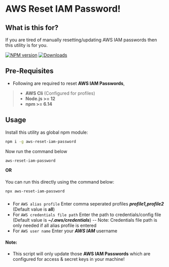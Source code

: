 # AWS Reset IAM Password!


## What is this for?
If you are tired of manually resetting/updating AWS IAM passwords then this utility is for you.

[![NPM version][npm-image]][npm-url] [![Downloads][downloads-image]][npm-url]

## Pre-Requisites

- Following are required to reset **AWS IAM Passwords**,
> - **AWS Cli** (Configured for profiles)
> - **Node.js >= 12**
> - **npm >= 6.14**

## Usage
Install this utility as global npm module:
```sh
npm i -g aws-reset-iam-password
```
Now run the command below
```sh
aws-reset-iam-password
```
**OR**
####
You can run this directly using the command below:
```sh
npx aws-reset-iam-password
```
###
- For `AWS alias profile` Enter comma seperated profiles *****profile1,profile2*****  (Default value is ****all****)
- For `AWS credentials file path` Enter the path to credentials/config file (Default value is *****~/.aws/credentials*****)
-- Note: Credentials file path is only needed if all alias profile is entered
- For `AWS user name` Enter your ***AWS IAM*** username


#### Note:
- This script will only update those **AWS IAM Passwords** which are configured for access & secret keys in your machine!

[downloads-image]: https://img.shields.io/npm/dt/aws-reset-iam-password.svg
[npm-url]: https://www.npmjs.com/package/aws-reset-iam-password.svg
[npm-image]: https://img.shields.io/npm/v/aws-reset-iam-password.svg
